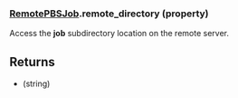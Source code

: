 ### [RemotePBSJob](RemotePBSJob.md).remote_directory (property)




Access the **job** subdirectory location on the remote server.

Returns
----------
* (string)

